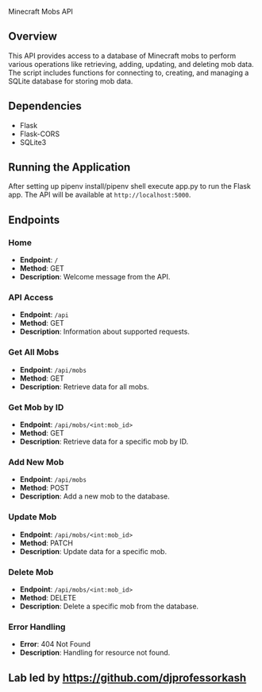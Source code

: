 Minecraft Mobs API
## Overview
This API provides access to a database of Minecraft mobs to perform various operations like retrieving, adding, updating, and deleting mob data. The script includes functions for connecting to, creating, and managing a SQLite database for storing mob data.

## Dependencies
- Flask
- Flask-CORS
- SQLite3

## Running the Application
After setting up pipenv install/pipenv shell execute app.py to run the Flask app. The API will be available at `http://localhost:5000`.

## Endpoints

### Home
- **Endpoint**: `/`
- **Method**: GET
- **Description**: Welcome message from the API.

### API Access
- **Endpoint**: `/api`
- **Method**: GET
- **Description**: Information about supported requests.

### Get All Mobs
- **Endpoint**: `/api/mobs`
- **Method**: GET
- **Description**: Retrieve data for all mobs.

### Get Mob by ID
- **Endpoint**: `/api/mobs/<int:mob_id>`
- **Method**: GET
- **Description**: Retrieve data for a specific mob by ID.

### Add New Mob
- **Endpoint**: `/api/mobs`
- **Method**: POST
- **Description**: Add a new mob to the database.

### Update Mob
- **Endpoint**: `/api/mobs/<int:mob_id>`
- **Method**: PATCH
- **Description**: Update data for a specific mob.

### Delete Mob
- **Endpoint**: `/api/mobs/<int:mob_id>`
- **Method**: DELETE
- **Description**: Delete a specific mob from the database.

### Error Handling
- **Error**: 404 Not Found
- **Description**: Handling for resource not found.

## Lab led by https://github.com/djprofessorkash